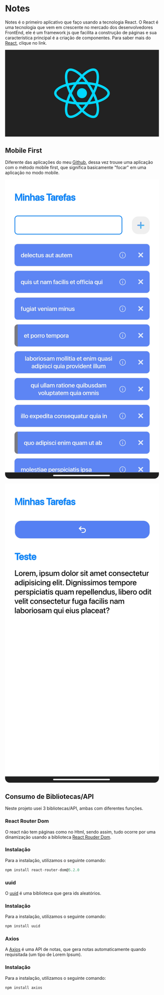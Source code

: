 # Notes
Notes é o primeiro aplicativo que faço usando a tecnologia React.
O React é uma tecnologia que vem em crescente no mercado dos desenvolvedores FrontEnd, ele é um framework js que facilita a construção de páginas e sua característica principal é a criação de componentes.
Para saber mais do <a href="public/Anotações.md">React</a>, clique no link.

<p align="center">
<img src="src/img/rd_react.jpg">
<p>
  
## Mobile First
Diferente das aplicações do meu <a href="https://github.com/UlissesJunior">Github</a>, dessa vez trouxe uma aplicação com o método mobile first, que significa basicamente "focar" em uma aplicação no modo mobile.
<p align="left">
<img src="src/img/rd_demo1.png">
<p>
<p align="right">
<img src="src/img/rd_demo2.png">
<p>
  
## Consumo de Bibliotecas/API
Neste projeto usei 3 bibliotecas/API, ambas com diferentes funções.

### React Router Dom
O react não tem páginas como no Html, sendo assim, tudo ocorre por uma dinamização usando a biblioteca <a href="https://www.npmjs.com/package/react-router-dom">React Rouder Dom</a>.
### Instalação

Para a instalação, utilizamos o seguinte comando:

```jsx
npm install react-router-dom@5.2.0
```

### uuid
O <a href="https://www.npmjs.com/package/uuid">uuid</a> é uma biblioteca que gera ids aleatórios.
### Instalação

Para a instalação, utilizamos o seguinte comando:

```jsx
npm install uuid
```

### Axios
A <a href="https://www.npmjs.com/package/axios">Axios</a> é uma API de notas, que gera notas automaticamente quando requisitada (um tipo de Lorem Ipsum).

### Instalação

Para a instalação, utilizamos o seguinte comando:

```jsx
npm install axios
```
